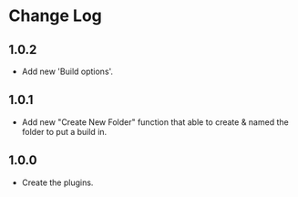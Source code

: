 # Change Log

## 1.0.2
- Add new 'Build options'.

## 1.0.1
- Add new "Create New Folder" function that able to create & named the folder to put a build in.

## 1.0.0
- Create the plugins.